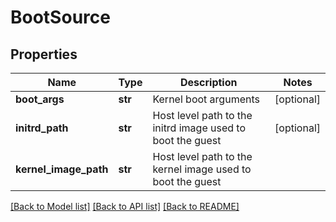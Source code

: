 # BootSource

## Properties
Name | Type | Description | Notes
------------ | ------------- | ------------- | -------------
**boot_args** | **str** | Kernel boot arguments | [optional] 
**initrd_path** | **str** | Host level path to the initrd image used to boot the guest | [optional] 
**kernel_image_path** | **str** | Host level path to the kernel image used to boot the guest | 

[[Back to Model list]](../README.md#documentation-for-models) [[Back to API list]](../README.md#documentation-for-api-endpoints) [[Back to README]](../README.md)

